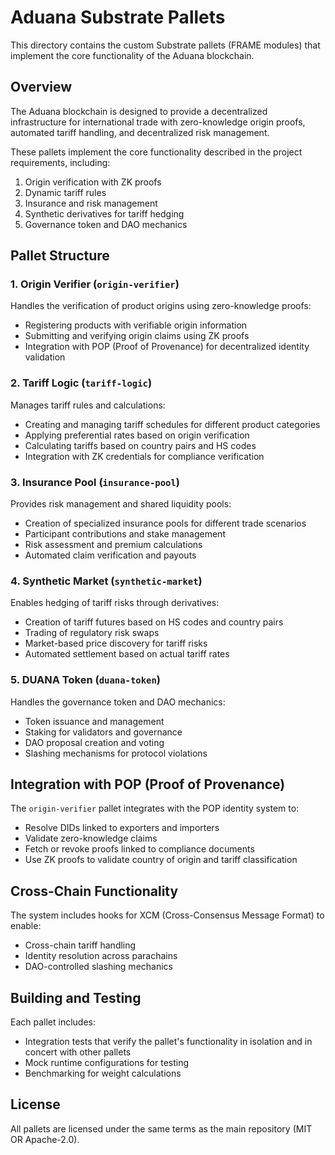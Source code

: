 # Aduana Substrate Pallets

This directory contains the custom Substrate pallets (FRAME modules) that implement the core functionality of the Aduana blockchain.

## Overview

The Aduana blockchain is designed to provide a decentralized infrastructure for international trade with zero-knowledge origin proofs, automated tariff handling, and decentralized risk management.

These pallets implement the core functionality described in the project requirements, including:

1. Origin verification with ZK proofs
2. Dynamic tariff rules
3. Insurance and risk management
4. Synthetic derivatives for tariff hedging
5. Governance token and DAO mechanics

## Pallet Structure

### 1. Origin Verifier (`origin-verifier`)

Handles the verification of product origins using zero-knowledge proofs:

- Registering products with verifiable origin information
- Submitting and verifying origin claims using ZK proofs
- Integration with POP (Proof of Provenance) for decentralized identity validation

### 2. Tariff Logic (`tariff-logic`)

Manages tariff rules and calculations:

- Creating and managing tariff schedules for different product categories
- Applying preferential rates based on origin verification
- Calculating tariffs based on country pairs and HS codes
- Integration with ZK credentials for compliance verification

### 3. Insurance Pool (`insurance-pool`)

Provides risk management and shared liquidity pools:

- Creation of specialized insurance pools for different trade scenarios
- Participant contributions and stake management
- Risk assessment and premium calculations
- Automated claim verification and payouts

### 4. Synthetic Market (`synthetic-market`)

Enables hedging of tariff risks through derivatives:

- Creation of tariff futures based on HS codes and country pairs
- Trading of regulatory risk swaps
- Market-based price discovery for tariff risks
- Automated settlement based on actual tariff rates

### 5. DUANA Token (`duana-token`)

Handles the governance token and DAO mechanics:

- Token issuance and management
- Staking for validators and governance
- DAO proposal creation and voting
- Slashing mechanisms for protocol violations

## Integration with POP (Proof of Provenance)

The `origin-verifier` pallet integrates with the POP identity system to:

- Resolve DIDs linked to exporters and importers
- Validate zero-knowledge claims
- Fetch or revoke proofs linked to compliance documents
- Use ZK proofs to validate country of origin and tariff classification

## Cross-Chain Functionality

The system includes hooks for XCM (Cross-Consensus Message Format) to enable:

- Cross-chain tariff handling
- Identity resolution across parachains
- DAO-controlled slashing mechanics

## Building and Testing

Each pallet includes:

- Integration tests that verify the pallet's functionality in isolation and in concert with other pallets
- Mock runtime configurations for testing
- Benchmarking for weight calculations

## License

All pallets are licensed under the same terms as the main repository (MIT OR Apache-2.0). 